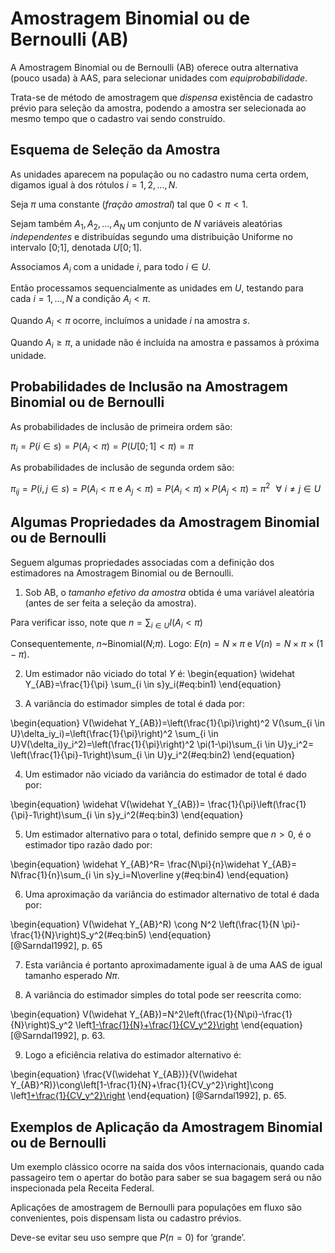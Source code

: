 # Amostragem Binomial ou de Bernoulli (AB)

A Amostragem Binomial ou de Bernoulli (AB) oferece outra alternativa (pouco usada) à AAS, para selecionar unidades com *equiprobabilidade*.

Trata-se de método de amostragem que *dispensa* existência de cadastro prévio para seleção da amostra, podendo a amostra ser selecionada ao mesmo tempo que o cadastro vai sendo construído.

## Esquema de Seleção da Amostra

As unidades aparecem na população ou no cadastro numa certa ordem, digamos igual à dos rótulos $i=1,2,...,N$.

Seja $\pi$ uma constante (*fração amostral*) tal que $0<\pi<1$.

Sejam também $A_1, A_2, ..., A_N$ um conjunto de $N$ variáveis aleatórias *independentes* e distribuídas segundo uma distribuição Uniforme no intervalo [0;1], denotada $U[0;1]$.

Associamos $A_i$ com a unidade $i$, para todo $i \in U$.

Então processamos sequencialmente as unidades em $U$, testando para cada $i=1,...,N$ a condição $A_i<\pi$.

Quando $A_i<\pi$ ocorre, incluímos a unidade $i$ na amostra $s$.

Quando $A_i≥\pi$, a unidade não é incluída na amostra e passamos à próxima unidade.

## Probabilidades de Inclusão na Amostragem Binomial ou de Bernoulli

As probabilidades de inclusão de primeira ordem são:

$\pi_i=P(i \in s)=P(A_i<\pi)=P(U[0;1]<\pi)=\pi$

As probabilidades de inclusão de segunda ordem são:

$\pi_{ij}=P(i,j \in s)=P(A_i<\pi\,\, \textrm{e}\,\,A_j<\pi)=P(A_i<\pi)\times P(A_j<\pi)= \pi^2\,\,\,\,\forall\,\, i \neq j \in U$

## Algumas Propriedades da Amostragem Binomial ou de Bernoulli 

Seguem algumas propriedades associadas com a definição dos estimadores na Amostragem Binomial ou de Bernoulli. 

1. Sob AB, o *tamanho efetivo da amostra* obtida é uma variável aleatória (antes de ser feita a seleção da amostra).

Para verificar isso, note que $n= \sum_{i \in U}I(A_i<\pi)$

Consequentemente, $n$~Binomial($N$;$\pi$). Logo: $E(n)= N\times \pi$  e $V(n)= N \times \pi \times(1-\pi)$. 

2. Um estimador não viciado do total $Y$ é: 
\begin{equation}
\widehat Y_{AB}=\frac{1}{\pi} \sum_{i \in s}y_i(\#eq:bin1)
\end{equation} 

3. A variância do estimador simples de total é dada por:

\begin{equation}
V(\widehat Y_{AB})=\left(\frac{1}{\pi}\right)^2 V(\sum_{i \in U}\delta_iy_i)=\left(\frac{1}{\pi}\right)^2 \sum_{i \in U}V(\delta_i)y_i^2)=\left(\frac{1}{\pi}\right)^2 \pi(1-\pi)\sum_{i \in U}y_i^2= \left(\frac{1}{\pi}-1\right)\sum_{i \in U}y_i^2(\#eq:bin2)
\end{equation} 

4. Um estimador não viciado da variância do estimador de total é dado por:

\begin{equation}
\widehat V(\widehat Y_{AB})= \frac{1}{\pi}\left(\frac{1}{\pi}-1\right)\sum_{i \in s}y_i^2(\#eq:bin3)
\end{equation} 

5. Um estimador alternativo para o total, definido sempre que $n>0$, é o estimador tipo razão dado por:

\begin{equation}
\widehat Y_{AB}^R= \frac{N\pi}{n}\widehat Y_{AB}= N\frac{1}{n}\sum_{i \in s}y_i=N\overline y(\#eq:bin4)
\end{equation} 

6. Uma aproximação da variância do estimador alternativo de total é dada por:


\begin{equation}
V(\widehat Y_{AB}^R) \cong N^2 \left(\frac{1}{N \pi}-\frac{1}{N}\right)S_y^2(\#eq:bin5)
\end{equation}   
[@Sarndal1992], p. 65

7. Esta variância é portanto aproximadamente igual à de uma AAS de igual tamanho esperado $N\pi$.

8. A variância do estimador simples do total pode ser reescrita como:

\begin{equation}
V(\widehat Y_{AB})=N^2\left(\frac{1}{N\pi}-\frac{1}{N}\right)S_y^2 \left[1-\frac{1}{N}+\frac{1}{CV_y^2}\right](\#eq:bin6)
\end{equation}   
[@Sarndal1992], p. 63.

9. Logo a eficiência relativa do estimador alternativo é:

\begin{equation}
\frac{V(\widehat Y_{AB})}{V(\widehat Y_{AB}^R)}\cong\left[1-\frac{1}{N}+\frac{1}{CV_y^2}\right]\cong \left[1+\frac{1}{CV_y^2}\right](\#eq:bin7)
\end{equation} 
[@Sarndal1992], p. 65.

 
 
## Exemplos de Aplicação da Amostragem Binomial ou de Bernoulli 

Um exemplo clássico ocorre na saída dos vôos internacionais, quando cada passageiro tem o apertar do botão para saber se sua bagagem será ou não inspecionada pela Receita Federal.

Aplicações de amostragem de Bernoulli para populações em fluxo são convenientes, pois dispensam lista ou cadastro prévios.

Deve-se evitar seu uso sempre que $P(n=0)$ for ‘grande’.

